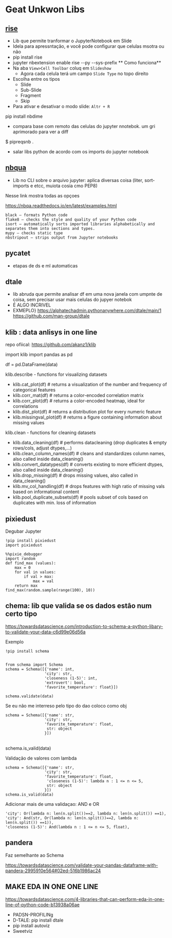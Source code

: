 # Geat Unkwon Libs

## [rise](https://pypi.org/project/rise/)

+ Lib que permite tranformar o JupyterNotebook em Slide
+ Idela para apressntaçâo, e você pode configurar que celulas msotra ou não
+ pip install rise
+ jupyter nbextension enable rise --py --sys-prefix
** Como funciona**
+ Na aba `View>Cell Toolbar` coluq em `Slideshow`
  - Agora cada celula terá um campo `Slide Type` no topo direito
+ Escolha entre os tipos
  - Slide
  - Sub-Slide
  - Fragment
  - Skip
+ Para ativar e desativar o modo slide: ``Altr + R``

pip install nbdime
+ compara base com remoto das celulas do jupyter nnotebok. um gri aprimorado para ver a diff


$ pipreqsnb . 
+ salar libs python de acordo com os imports do jupyter notebook

## [nbqua](https://nbqa.readthedocs.io/en/latest/readme.html)

+ Lib no CLI sobre o arquivo jupyter: aplica diversas coisa (liter, sort-imports e etcc, muiota cosia cmo PEP8)

Nesse link mostra todas as opçoes

https://nbqa.readthedocs.io/en/latest/examples.html

```
black — formats Python code
flake8 — checks the style and quality of your Python code
isort — automatically sorts imported libraries alphabetically and separates them into sections and types.
mypy — checks static type
nbstripout — strips output from Jupyter notebooks
```

## pycatet

+ etapas de ds e ml automaticas




## dtale

+ lib abruda que permite analisar df em uma nova janela com umpnte de coisa, sem precisar usar mais celulas do jupyer notebok
+ É ALGO INCRIVEL
+ EXMEPLO} https://alphatechadmin.pythonanywhere.com/dtale/main/1
https://github.com/man-group/dtale



## klib : data anlisys in one line

repo ofiical: https://github.com/akanz1/klib

import klib
import pandas as pd

df = pd.DataFrame(data)

klib.describe - functions for visualizing datasets

- klib.cat_plot(df) # returns a visualization of the number and frequency of categorical features
- klib.corr_mat(df) # returns a color-encoded correlation matrix
- klib.corr_plot(df) # returns a color-encoded heatmap, ideal for correlations
- klib.dist_plot(df) # returns a distribution plot for every numeric feature
- klib.missingval_plot(df) # returns a figure containing information about missing values

klib.clean - functions for cleaning datasets

- klib.data_cleaning(df) # performs datacleaning (drop duplicates & empty rows/cols, adjust dtypes,...)
- klib.clean_column_names(df) # cleans and standardizes column names, also called inside data_cleaning()
- klib.convert_datatypes(df) # converts existing to more efficient dtypes, also called inside data_cleaning()
- klib.drop_missing(df) # drops missing values, also called in data_cleaning()
- klib.mv_col_handling(df) # drops features with high ratio of missing vals based on informational content
- klib.pool_duplicate_subsets(df) # pools subset of cols based on duplicates with min. loss of information

## pixiedust

Degubar Jupyter

```
!pip install pixiedust
import pixiedust

%%pixie_debugger
import random
def find_max (values):
    max = 0
    for val in values:
        if val > max:
            max = val
    return max
find_max(random.sample(range(100), 10))
```



## chema: lib que valida se os dados estâo num certo tipo

https://towardsdatascience.com/introduction-to-schema-a-python-libary-to-validate-your-data-c6d99e06d56a

Exemplo

```
!pip install schema


from schema import Schema
schema = Schema([{'name': int,
                 'city': str, 
                 'closeness (1-5)': int,
                 'extrovert': bool,
                 'favorite_temperature': float}])

schema.validate(data)
```

Se eu não me interreso pelo tipo do dao coloco como obj

```
schema = Schema([{'name': str,
                 'city': str, 
                 'favorite_temperature': float,
                  str: object
                 }])
```

​                
schema.is_valid(data)

Validação de valores com lambda

```
schema = Schema([{'name': str,
                 'city': str, 
                 'favorite_temperature': float,
                  'closeness (1-5)': lambda n : 1 <= n <= 5,
                  str: object
                 }])
schema.is_valid(data)
```




Adicionar mais de uma validaçao: AND e OR

```
'city': Or(lambda n: len(n.split())==2, lambda n: len(n.split()) ==1), 
'city': And(str, Or(lambda n: len(n.split())==2, lambda n: len(n.split()) ==1)),
'closeness (1-5)': And(lambda n : 1 <= n <= 5, float),
```



## pandera

Faz semelhante ao Schema 

https://towardsdatascience.com/validate-your-pandas-dataframe-with-pandera-2995910e564#02ed-516b1986ac24






## MAKE EDA IN ONE ONE LINE

https://towardsdatascience.com/4-libraries-that-can-perform-eda-in-one-line-of-python-code-b13938a06ae

+ PADSN-PROFILINg
+ D-TALE: pip install dtale
+ pip install autoviz
+ Sweetviz 

